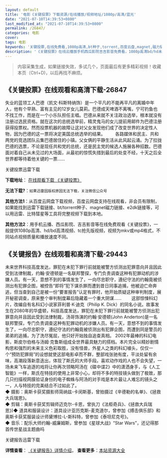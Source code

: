 ```yaml
---
layout: default
title: '电影《关键投票》下载资源/在线播放/视频地址/1080p/高清/蓝光'
date: "2021-07-10T14:39:53+0800"
last_modified_at: "2021-07-10T14:39:53+0800"
permalink: /26847/
categories: 电影
cover:
tags: 电影
keywords: '关键投票,在线免费看,1080p高清,bt种子,torrent,百度云盘,magnet,磁力链,迅雷下载资源'
description: '《关键投票》在线云播放手机西瓜影院吉吉影音免费看，1080p高清bd/hd未删减完整版和tc抢先枪版，mkv/mp4格式，附带bt/torrent种子、magnet/磁力链、百度云盘、网盘资源迅雷下载链接'
---
```


>内容采集生成，如果链接失效，多试几个，页面最后有更多精彩视频！收藏本页（Ctrl+D)，以后再找不麻烦。


## 《关键投票》在线观看和高清下载-26847

失业的蓝领工人巴德（凯文·科斯特纳饰）是一个平凡的不能再平凡的离婚中年人，他有个早熟、富有主见的12岁女儿莫莉。巴德成天啤酒不离嘴，宁可钓鱼也不找工作，而是在一个小乐队担任主唱。巴德从来就不关注政治选举，根本就没有注册过选民资格。就在这次的总统选举前，精灵鬼马的女儿提前用邮件为巴德注册获得投票权。然而投票机器的故障让这对父女发现他们成了改变世界的决定性人物，因为巴德的这一票将决定美国总统选举的结果。 　　各路媒体和民主、共和两党的竞选团队云集巴德居住的小镇。父女俩的平静生活从此风起云涌。为了拉拢巴德的选票，不论是现任共和党的总统，还是民主党的候选人施展各种招数。巴德面对着自己从未见过的大场面，从最初的惊慌失措到最后的处变不经，十天之后全世界都等待着他关键的一票&hellip;…


关键投票迅雷下载

**下载地址**： [在线观看下载 《关键投票》](https://www.993dy.com//vod-detail-id-21425.html) 


**无法下载?**：`如果迅雷因版权原因无法下载，关注微信公众号 `

**其他方法1**：从百度云网盘下载视频，百度云网盘支持在线观看，非会员有限制，如果能找到迅雷下载链接、bt/torrent种子、magnet磁力链接、e2dk链接等，可以用迅雷、比特彗星等工具将完整视频下载到本地。

**其他方法2**：用手机云播、西瓜影院、吉吉影音等在线免费观看《关键投票》，一般提供1080p高清、hd/bd高清视频、tc抢先版视频，视频为mkv或mp4格式，不同站点视频质量和播放速度不同。


## 《关键报告》在线观看和高清下载-29443

未来世界科技高度发达，罪犯在未犯下罪行前就能被警方侦测出犯罪意向并且因此受到法律制裁，约翰&middot;安德顿是一名联邦警探，专门负责调查这种有犯罪动机的涉嫌人员。有一天，意想不到的事情发生了，一向尽忠职守，遵纪守法的约翰竟被侦测出有犯罪企图，被控告&ldquo;即将”犯下谋杀罪而遭到昔日同事追捕，他被迫亡命奔逃，但当查到自己是被一份&ldquo;要害报告”认定有罪时，他开始质疑这种审判制度，展开秘密调查，原来整个审判制度幕后隐藏着一个重大阴谋&hellip;…　　 这部惊悚科幻片，改编自有名科幻小说家菲利普&middot;K·迪克（Philip K. Dick）的同名小说。故事发生在2080年的华盛顿，科技高度发达，罪犯在未犯下罪行前就能被警方侦测出犯罪意向并且因此受到法律制裁，汤哥饰演的约翰·安德顿(John Anderton)是一名联邦警探，专门负责调查这种有犯罪动机的涉嫌人员。有一天，意想不到的事情发生了，一向尽忠职守，遵纪守法的约翰竟被侦测出有犯罪企图，而遭到同是警员的弟弟的追捕，为了洗尽冤屈，他只好开始独自追查真相。  2002年最棒的科幻电影，斯皮尔伯格与汤姆&middot;克鲁斯组成全世界最具魅力的搭档。本片完全以精妙剧情构思和强烈的未来主义色彩取胜，没有怪兽，外星人之类的科幻噱头，仅仅一个&ldquo;预防犯罪局”的设想就使这部电影卓而不群，整部戏张驰有度，平淡处留有余味，高潮段落新意迭出，体现了斯氏的大师手段。喜欢动作戏的人也不会失望，一场未来飞车追逐的戏将让你再次领略阿汤在《碟中谍2》中的潇洒身手，与《人工智能》一样，斯氏在特技的使用上非常小心，却将不多的特技镜头做到了极致，那几只扫描视网膜验证身份的电子蜘蛛与阿汤的对手戏是本片最让人难忘的镜头之一，人与特技的完美结合不过如此了。<br />◆ 摄影：奥斯卡获奖摄影师简纳兹-卡闵斯基，曾拍摄过《辛德勒的名单》、《拯救大兵瑞恩》。<br />◆ 剪辑：奥斯卡获奖剪辑师迈克尔-卡恩，曾执刀《法柜奇兵》、《拯救大兵瑞恩》)◆ 道具和服装设计：道具设计亚历克斯-麦克道尔，曾参加《搏击俱乐部》和奥斯卡获奖服装设计师黛博拉-L-斯科特，曾参加《泰坦尼克号》。<br />◆ 音乐：配乐大师约翰-威廉姆斯，曾参加《星球大战》&ldquo;Star Wars”，还记得那首传世星战主题曲吗


关键报告迅雷下载

**详情查看**： [《关键报告》详情介绍](/movie/29443/)， **查看更多**：[本站资源大全](/movie/t/all/)

